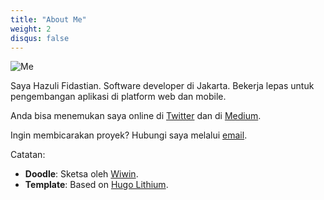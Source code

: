 ```yaml
---
title: "About Me"
weight: 2
disqus: false
---
```


![Me](/images/me.png)

Saya Hazuli Fidastian. Software developer di Jakarta. Bekerja lepas untuk pengembangan aplikasi di platform web dan mobile.

Anda bisa menemukan saya online di [Twitter](https://twitter.com/hazulifidastian) dan di [Medium](https://medium.com/@HazuliFidastian).

Ingin membicarakan proyek? Hubungi saya melalui [email](mailto:hazulifidastian@live.com).

Catatan:

- **Doodle**: Sketsa oleh [Wiwin](https://medium.com/@inggilwindiarti).
- **Template**: Based on [Hugo Lithium](https://github.com/jrutheiser/hugo-lithium-theme).
